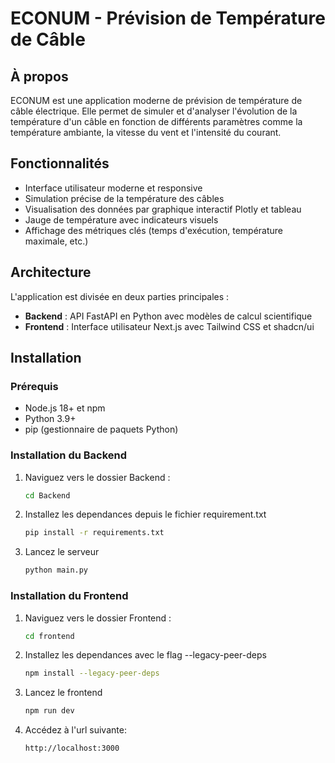 # ECONUM - Prévision de Température de Câble

## À propos

ECONUM est une application moderne de prévision de température de câble électrique. Elle permet de simuler et d'analyser l'évolution de la température d'un câble en fonction de différents paramètres comme la température ambiante, la vitesse du vent et l'intensité du courant.

## Fonctionnalités

- Interface utilisateur moderne et responsive
- Simulation précise de la température des câbles
- Visualisation des données par graphique interactif Plotly et tableau
- Jauge de température avec indicateurs visuels
- Affichage des métriques clés (temps d'exécution, température maximale, etc.)

## Architecture

L'application est divisée en deux parties principales :

- **Backend** : API FastAPI en Python avec modèles de calcul scientifique
- **Frontend** : Interface utilisateur Next.js avec Tailwind CSS et shadcn/ui

## Installation

### Prérequis

- Node.js 18+ et npm
- Python 3.9+
- pip (gestionnaire de paquets Python)

### Installation du Backend

1. Naviguez vers le dossier Backend :
   ```bash
   cd Backend
2. Installez les dependances depuis le fichier requirement.txt
    ```bash
    pip install -r requirements.txt
3. Lancez le serveur
    ```bash
    python main.py  

### Installation du Frontend

1. Naviguez vers le dossier Frontend :
   ```bash
   cd frontend
2. Installez les dependances avec le flag --legacy-peer-deps
    ```bash
    npm install --legacy-peer-deps
3. Lancez le frontend
    ```bash
    npm run dev
4. Accédez à l'url suivante:
    ```bash
    http://localhost:3000